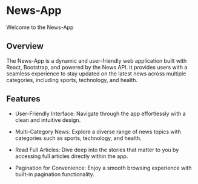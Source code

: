 # News-App
Welcome to the News-App

## Overview
The News-App is a dynamic and user-friendly web application built with React, Bootstrap, and powered by the News API. It provides users with a seamless experience to stay updated on the latest news across multiple categories, including sports, technology, and health.

## Features
- User-Friendly Interface: Navigate through the app effortlessly with a clean and intuitive design.

- Multi-Category News: Explore a diverse range of news topics with categories such as sports, technology, and health.

- Read Full Articles: Dive deep into the stories that matter to you by accessing full articles directly within the app.

- Pagination for Convenience: Enjoy a smooth browsing experience with built-in pagination functionality.

